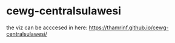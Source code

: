 # cewg-centralsulawesi
the viz can be acccesed in here: https://thamrinf.github.io/cewg-centralsulawesi/
